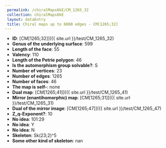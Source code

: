 ```yaml
--- 
 permalink: /chiralMaps6kE/CM_1265_32 
 collection: chiralMaps6kE
 layout: dataEntry
 title: Chiral maps up to 6000 edges - CM[1265;32]
---
```


- **ID**: [CM[1265;32]]({{ site.url }}/test/CM_1265_32)
- **Genus of the underlying surface**: 599
- **Length of the face**: 55
- **Valency**: 110
- **Length of the Petrie polygon**: 46
- **Is the automorphism group solvable?**: S
- **Number of vertices**: 23
- **Number of edges**: 1265
- **Number of faces**: 46
- **The map is self-**: none
- **Dual map**: [CM[1265;41]]({{ site.url }}/test/CM_1265_41)
- **Mirror (enantihomorphic) map**: [CM[1265;31]]({{ site.url }}/test/CM_1265_31)
- **Dual of the mirror image**: [CM[1265;47]]({{ site.url }}/test/CM_1265_47)
- **Z_q-Exponent?**: 10
- **No idea**:  101:29
- **No idea**: Y
- **No idea**: N
- **Skeleton**: Sk(23;2)^5
- **Some other kind of skeleton**: nan
